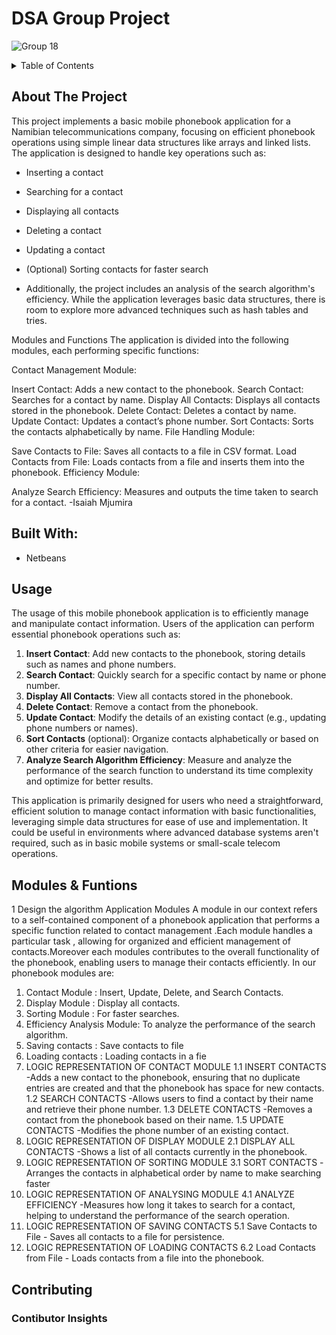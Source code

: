 # DSA Group Project 

![Group 18](https://github.com/user-attachments/assets/6945dcf3-711f-4911-8a39-e2a0395cbb0b)
<details>
  <summary> Table of Contents</summary>
  <ol>
    <li>
      <a href="#about-the-project">About The Project</a>
        <li><a href="#built-with">Built With</a></li>
     <li><a href="#usage">Usage</a></li>
    <li><a href="#contributing">Contributing</a></li>
  </ol>
</details>

## About The Project 

This project implements a basic mobile phonebook application for a Namibian telecommunications company, focusing on efficient phonebook operations using simple linear data structures like arrays and linked lists. The application is designed to handle key operations such as:

* Inserting a contact
* Searching for a contact
* Displaying all contacts
* Deleting a contact
* Updating a contact
* (Optional) Sorting contacts for faster search
  
* Additionally, the project includes an analysis of the search algorithm's efficiency. While the application leverages basic data structures, there is room to explore more advanced techniques such as hash tables and tries.


Modules and Functions
The application is divided into the following modules, each performing specific functions:


Contact Management Module:

Insert Contact: Adds a new contact to the phonebook.
Search Contact: Searches for a contact by name.
Display All Contacts: Displays all contacts stored in the phonebook.
Delete Contact: Deletes a contact by name.
Update Contact: Updates a contact’s phone number.
Sort Contacts: Sorts the contacts alphabetically by name.
File Handling Module:

Save Contacts to File: Saves all contacts to a file in CSV format.
Load Contacts from File: Loads contacts from a file and inserts them into the phonebook.
Efficiency Module:

Analyze Search Efficiency: Measures and outputs the time taken to search for a contact.
-Isaiah Mjumira



## Built With:

* Netbeans


## Usage

The usage of this mobile phonebook application is to efficiently manage and manipulate contact information. Users of the application can perform essential phonebook operations such as:

1. **Insert Contact**: Add new contacts to the phonebook, storing details such as names and phone numbers.
2. **Search Contact**: Quickly search for a specific contact by name or phone number.
3. **Display All Contacts**: View all contacts stored in the phonebook.
4. **Delete Contact**: Remove a contact from the phonebook.
5. **Update Contact**: Modify the details of an existing contact (e.g., updating phone numbers or names).
6. **Sort Contacts** (optional): Organize contacts alphabetically or based on other criteria for easier navigation.
7. **Analyze Search Algorithm Efficiency**: Measure and analyze the performance of the search function to understand its time complexity and optimize for better results.

This application is primarily designed for users who need a straightforward, efficient solution to manage contact information with basic functionalities, leveraging simple data structures for ease of use and implementation. It could be useful in environments where advanced database systems aren't required, such as in basic mobile systems or small-scale telecom operations.

## Modules & Funtions
1 Design the algorithm
Application Modules
A module in our context refers to a self-contained component of a phonebook 
application that performs a specific function related to contact management .Each 
module handles a particular task , allowing for organized and efficient management 
of contacts.Moreover each modules contributes to the overall functionality of the 
phonebook, enabling users to manage their contacts efficiently.
In our phonebook modules are:
1. Contact Module : Insert, Update, Delete, and Search Contacts.
2. Display Module : Display all contacts.
3. Sorting Module : For faster searches.
4. Efficiency Analysis Module: To analyze the performance of the search 
algorithm.
5. Saving contacts : Save contacts to file
6. Loading contacts : Loading contacts in a fie
1. LOGIC REPRESENTATION OF CONTACT MODULE
1.1 INSERT CONTACTS -Adds a new contact to the phonebook, ensuring that no 
duplicate entries are created and that the phonebook has space for new contacts.
1.2 SEARCH CONTACTS -Allows users to find a contact by their name and retrieve 
their phone number.
1.3 DELETE CONTACTS -Removes a contact from the phonebook based on their 
name.
1.5 UPDATE CONTACTS -Modifies the phone number of an existing contact.
2. LOGIC REPRESENTATION OF DISPLAY MODULE
2.1 DISPLAY ALL CONTACTS -Shows a list of all contacts currently in the 
phonebook. 
3. LOGIC REPRESENTATION OF SORTING MODULE
3.1 SORT CONTACTS -Arranges the contacts in alphabetical order by name to 
make searching faster
4. LOGIC REPRESENTATION OF ANALYSING MODULE
4.1 ANALYZE EFFICIENCY -Measures how long it takes to search for a contact, 
helping to understand the performance of the search operation.
5. LOGIC REPRESENTATION OF SAVING CONTACTS
5.1 Save Contacts to File - Saves all contacts to a file for persistence. 
6. LOGIC REPRESENTATION OF LOADING CONTACTS
6.2 Load Contacts from File - Loads contacts from a file into the phonebook.
   

 

## Contributing

### Contibutor Insights 

<a href="https://github.com/adewaal02/DSA-Group-Project-/graphs/contributors"> </a>
